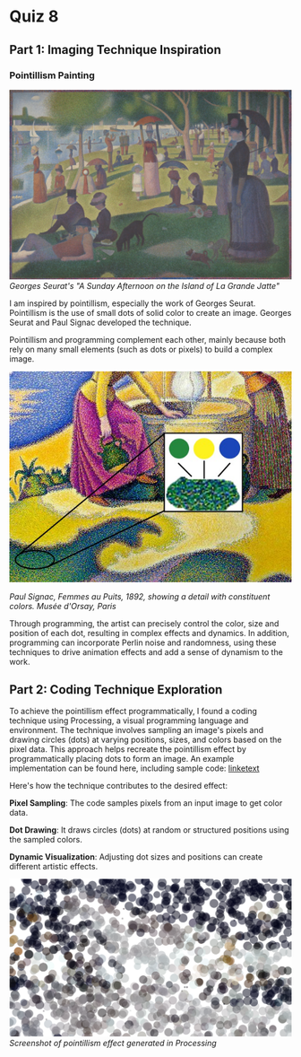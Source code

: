 # Quiz 8
## Part 1: Imaging Technique Inspiration
### Pointillism Painting
  ![A Sunday on La Grande Jatte](readmeImages/pointillism.jpg)
  *Georges Seurat's "A Sunday Afternoon on the Island of La Grande Jatte"*

I am inspired by pointillism, especially the work of Georges Seurat. Pointillism is the use of small dots of solid color to create an image. Georges Seurat and Paul Signac developed the technique. 

Pointillism and programming complement each other, mainly because both rely on many small elements (such as dots or pixels) to build a complex image. 

  ![Paul Signac, Femmes au Puits, 1892, showing a detail with constituent colors. Musée d'Orsay, Paris](readmeImages/pointillism2.jpg)
  
*Paul Signac, Femmes au Puits, 1892, showing a detail with constituent colors. Musée d'Orsay, Paris*

Through programming, the artist can precisely control the color, size and position of each dot, resulting in complex effects and dynamics. In addition, programming can incorporate Perlin noise and randomness, using these techniques to drive animation effects and add a sense of dynamism to the work.

## Part 2: Coding Technique Exploration
To achieve the pointillism effect programmatically, I found a coding technique using Processing, a visual programming language and environment. The technique involves sampling an image's pixels and drawing circles (dots) at varying positions, sizes, and colors based on the pixel data. This approach helps recreate the pointillism effect by programmatically placing dots to form an image.
An example implementation can be found here, including sample code: [linketext](https://processing.org/examples/pointillism.html)

Here's how the technique contributes to the desired effect:

**Pixel Sampling**: The code samples pixels from an input image to get color data.

**Dot Drawing**: It draws circles (dots) at random or structured positions using the sampled colors.

**Dynamic Visualization**: Adjusting dot sizes and positions can create different artistic effects.

  ![Pointillism effect](readmeImages/example.png)
  *Screenshot of pointillism effect generated in Processing*

